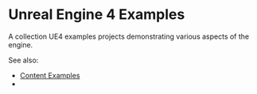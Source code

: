 # Unreal Engine 4 Examples

A collection UE4 examples projects demonstrating various aspects of the engine.

See also:

- [Content Examples](https://docs.unrealengine.com/en-US/Resources/ContentExamples/index.html)
-
